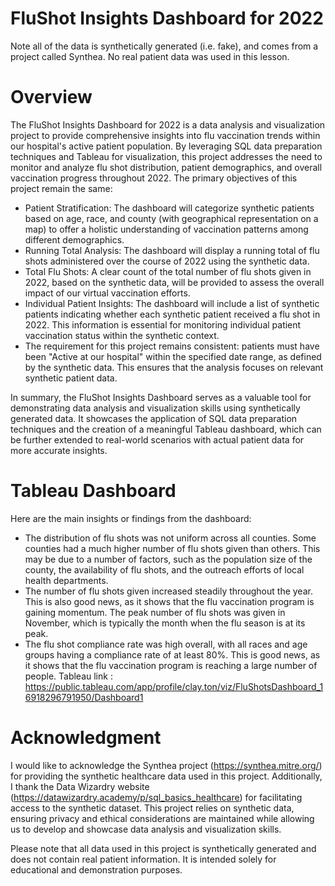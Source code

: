 # FluShot Insights Dashboard for 2022
Note all of the data is synthetically generated (i.e. fake), and comes from a project called Synthea. No real patient data was used in this lesson.

# Overview
The FluShot Insights Dashboard for 2022 is a data analysis and visualization project to provide comprehensive insights into flu vaccination trends within our hospital's active patient population. By leveraging SQL data preparation techniques and Tableau for visualization, this project addresses the need to monitor and analyze flu shot distribution, patient demographics, and overall vaccination progress throughout 2022.
The primary objectives of this project remain the same:
- Patient Stratification: The dashboard will categorize synthetic patients based on age, race, and county (with geographical representation on a map) to offer a holistic understanding of vaccination patterns among different demographics.
- Running Total Analysis: The dashboard will display a running total of flu shots administered over the course of 2022 using the synthetic data.
- Total Flu Shots: A clear count of the total number of flu shots given in 2022, based on the synthetic data, will be provided to assess the overall impact of our virtual vaccination efforts.
- Individual Patient Insights: The dashboard will include a list of synthetic patients indicating whether each synthetic patient received a flu shot in 2022. This information is essential for monitoring individual patient vaccination status within the synthetic context.
- The requirement for this project remains consistent: patients must have been "Active at our hospital" within the specified date range, as defined by the synthetic data. This ensures that the analysis focuses on relevant synthetic patient data.

In summary, the FluShot Insights Dashboard serves as a valuable tool for demonstrating data analysis and visualization skills using synthetically generated data. It showcases the application of SQL data preparation techniques and the creation of a meaningful Tableau dashboard, which can be further extended to real-world scenarios with actual patient data for more accurate insights.

# Tableau Dashboard
Here are the main insights or findings from the dashboard:
- The distribution of flu shots was not uniform across all counties. Some counties had a much higher number of flu shots given than others. This may be due to a number of factors, such as the population size of the county, the availability of flu shots, and the outreach efforts of local health departments.
- The number of flu shots given increased steadily throughout the year. This is also good news, as it shows that the flu vaccination program is gaining momentum. The peak number of flu shots was given in November, which is typically the month when the flu season is at its peak.
- The flu shot compliance rate was high overall, with all races and age groups having a compliance rate of at least 80%. This is good news, as it shows that the flu vaccination program is reaching a large number of people. 
Tableau link : https://public.tableau.com/app/profile/clay.ton/viz/FluShotsDashboard_16918296791950/Dashboard1

# Acknowledgment
I would like to acknowledge the Synthea project (https://synthea.mitre.org/) for providing the synthetic healthcare data used in this project. Additionally, I thank the Data Wizardry website (https://datawizardry.academy/p/sql_basics_healthcare) for facilitating access to the synthetic dataset. This project relies on synthetic data, ensuring privacy and ethical considerations are maintained while allowing us to develop and showcase data analysis and visualization skills.

Please note that all data used in this project is synthetically generated and does not contain real patient information. It is intended solely for educational and demonstration purposes.
